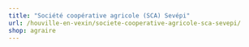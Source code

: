 ```yaml
---
title: "Société coopérative agricole (SCA) Sevépi"
url: /houville-en-vexin/societe-cooperative-agricole-sca-sevepi/
shop: agraire
---
```

